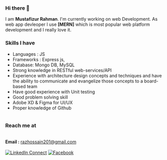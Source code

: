 ### Hi there 👋

I am <strong>Mustafizur Rahman</strong>. I'm currently working on web Development. As web app devleoper I use <strong>[MERN]</strong> which is most popular web platform development and I really love it.

### Skills I have
- Languages : JS
- Frameworks : Express js, 
- Database: Mongo DB, MySQL
- Strong knowledge in RESTful web-services/API
- Experience with architecture design concepts and techniques and have the ability to communicate and evangelize those concepts to a board-based team 
- Have good experience with Unit testing
- Good problem solving skill 
- Adobe XD & Figma for UI/UX
- Proper knowledge of Github

<p align="left"> <img src="https://github-readme-stats.vercel.app/api/top-langs/?username=RafatMeraz&layout=compact" alt="" /> </h1>

### Reach me at
<br><strong>Email : </strong> razhossain201@gmail.com<br><br>[![LinkedIn Connect](https://img.shields.io/badge/%20-Connect-black?color=14171A&labelColor=212121&logo=linkedin&logoColor=ffffff)](https://www.linkedin.com/in/rafatjamadermaraz/)&#9;[![Facebook](https://img.shields.io/badge/%20-Follow-black?color=14171A&labelColor=050404&logo=facebook&logoColor=ffffff)](https://www.facebook.com/lxmustafiz)
